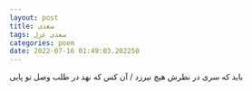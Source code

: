 ```yaml
---
layout: post
title: سعدی
tags: سعدی غزل
categories: poem
date: 2022-07-16 01:49:03.202250
---
```


باید که سری در نظرش هیچ نیرزد / آن کس که نهد در طلب وصل تو پایی